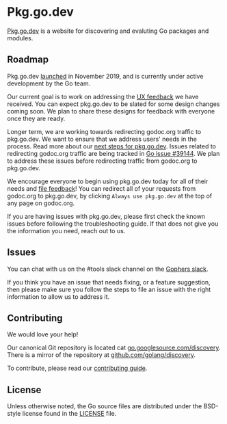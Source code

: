 # Pkg.go.dev

[Pkg.go.dev](https://pkg.go.dev) is a website for discovering and evaluting Go
packages and modules.

## Roadmap

Pkg.go.dev [launched](https://groups.google.com/g/golang-announce/c/OW8bHSryLIc)
in November 2019, and is currently under active development by the Go team.

Our current goal is to work on addressing the
[UX feedback](https://github.com/golang/go/issues?q=is%3Aissue+is%3Aopen+label%3Ago.dev+label%3AUX)
we have received. You can expect pkg.go.dev to be slated for some design
changes coming soon. We plan to share these designs for feedback with everyone
once they are ready.

Longer term, we are working towards redirecting godoc.org traffic to
pkg.go.dev. We want to ensure that we address users' needs in the process. Read more
about our [next steps for pkg.go.dev](https://blog.golang.org/pkg.go.dev-2020).
Issues related to redirecting godoc.org traffic are being tracked
in [Go issue #39144](https://golang.org/issue/39144).
We plan to address these issues before redirecting traffic from godoc.org to
pkg.go.dev.

We encourage everyone to begin using pkg.go.dev today for all of their needs
and [file feedback](https://golang.org/s/discovery-feedback)! You can redirect
all of your requests from godoc.org to pkg.go.dev, by clicking `Always use
pkg.go.dev` at the top of any page on godoc.org.

If you are having issues with pkg.go.dev, please first check the known issues
before following the troubleshooting guide. If that does not give you the
information you need, reach out to us.

## Issues

You can chat with us on the #tools slack channel on
the [Gophers slack](https://invite.slack.golangbridge.org).

If you think you have an issue that needs fixing, or a feature suggestion, then
please make sure you follow the steps to file an issue with the right
information to allow us to address it.

## Contributing

We would love your help!

Our canonical Git repository is located
cat [go.googlesource.com/discovery](https://go.googlesource.com/discovery).
There is a mirror of the repository at
[github.com/golang/discovery](https://github.com/golang/discovery).

To contribute, please read our [contributing guide](CONTRIBUTING.md).

## License

Unless otherwise noted, the Go source files are distributed under the BSD-style
license found in the [LICENSE](LICENSE) file.
